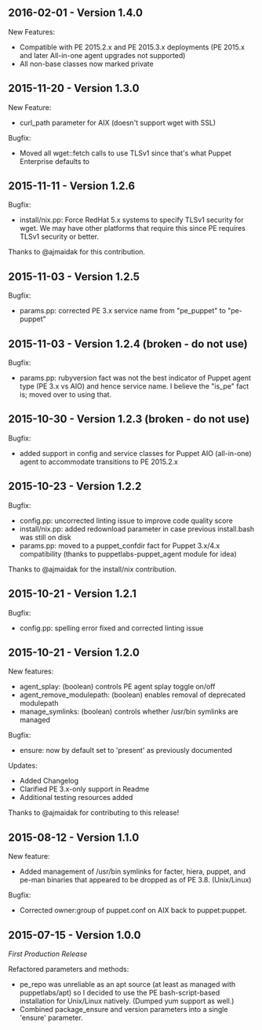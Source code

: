 ## 2016-02-01 - Version 1.4.0

New Features:
* Compatible with PE 2015.2.x and PE 2015.3.x deployments (PE 2015.x and later All-in-one agent upgrades not supported)
* All non-base classes now marked private

## 2015-11-20 - Version 1.3.0

New Feature:
* curl_path parameter for AIX (doesn't support wget with SSL)

Bugfix:
* Moved all wget::fetch calls to use TLSv1 since that's what Puppet Enterprise defaults to

## 2015-11-11 - Version 1.2.6

Bugfix:
* install/nix.pp: Force RedHat 5.x systems to specify TLSv1 security for wget.  We may have other platforms that require this since PE requires TLSv1 security or better.

Thanks to @ajmaidak for this contribution.

## 2015-11-03 - Version 1.2.5

Bugfix:
* params.pp: corrected PE 3.x service name from "pe_puppet" to "pe-puppet"

## 2015-11-03 - Version 1.2.4 (broken - do not use)

Bugfix:
* params.pp: rubyversion fact was not the best indicator of Puppet agent type (PE 3.x vs AIO) and hence service name.  I believe the "is_pe" fact is; moved over to using that.

## 2015-10-30 - Version 1.2.3 (broken - do not use)

Bugfix:
* added support in config and service classes for Puppet AIO (all-in-one) agent to accommodate transitions to PE 2015.2.x

## 2015-10-23 - Version 1.2.2

Bugfix:
* config.pp: uncorrected linting issue to improve code quality score
* install/nix.pp: added redownload parameter in case previous install.bash was still on disk
* params.pp: moved to a puppet_confdir fact for Puppet 3.x/4.x compatibility (thanks to puppetlabs-puppet_agent module for idea)

Thanks to @ajmaidak for the install/nix contribution.

## 2015-10-21 - Version 1.2.1

Bugfix:
* config.pp: spelling error fixed and corrected linting issue

## 2015-10-21 - Version 1.2.0

New features:
* agent_splay: (boolean) controls PE agent splay toggle on/off
* agent_remove_modulepath: (boolean) enables removal of deprecated modulepath
* manage_symlinks: (boolean) controls whether /usr/bin symlinks are managed

Bugfix:
* ensure: now by default set to 'present' as previously documented

Updates:
* Added Changelog
* Clarified PE 3.x-only support in Readme
* Additional testing resources added

Thanks to @ajmaidak for contributing to this release!

## 2015-08-12 - Version 1.1.0

New feature:
* Added management of /usr/bin symlinks for facter, hiera, puppet, and pe-man binaries that appeared to be dropped as of PE 3.8. (Unix/Linux)

Bugfix:
* Corrected owner:group of puppet.conf on AIX back to puppet:puppet.

## 2015-07-15 - Version 1.0.0

*First Production Release*

Refactored parameters and methods:
* pe_repo was unreliable as an apt source (at least as managed with puppetlabs/apt) so I decided to use the PE bash-script-based installation for Unix/Linux natively. (Dumped yum support as well.)
* Combined package_ensure and version parameters into a single 'ensure' parameter.
